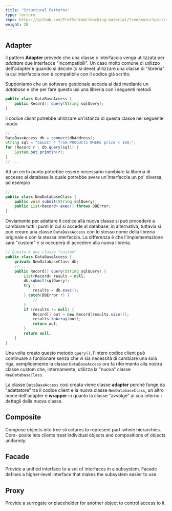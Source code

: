 ```yaml
---
title: "Structural Patterns"
type: lecture
repo: https://github.com/ProfSchimd/teaching-material/tree/main/tpsit/design-patterns
weight: 20
---
```


## Adapter
Il pattern **Adapter** prevede che una classe o interfaccia venga utilizzata per
*adattare* due interfacce "incompatibili". Un caso molto comune di utilizzo
dell'adapter è quando si decide (o si deve) utilizzare una classe di "libreria"
la cui interfaccia non è compatibile con il codice già scritto.

Supponiamo che un software gestionale acceda ai dati mediante un *database* e che
per fare questo usi una libreria con i seguenti metodi

```java
public class DataBaseAccess {
    public Record[] query(String sqlQuery);
}
```

il codice *client* potrebbe utilizzare un'istanza di questa classe nel
seguente modo

```java
// ...
DataBaseAccess db = connect(dbAddress);
String sql = "SELECT * from PRODUCTS WHERE price < 100;";
for (Record r : db.query(sql)) {
    System.out.println(r);
}
// ...
```

Ad un certo punto potrebbe essere necessario cambiare la libreria di accesso al
database la quale potrebbe avere un'interfaccia un po' diversa, ad esempio

```java
// ...
public class NewDatabaseClass {
    public void submit(String sqlQuery);
    public List<Record> exec() throws DBError;
}
```

Ovviamente per adattare il codice alla nuova classe si può procedere a cambiare
tutti i punti in cui si accede al database, in alternativa, tuttavia si può
creare una classe `DataBaseAccess` con lo stesso nome della libreria originale e
con la stessa interfaccia. La differenza è che l'implementazione sarà "custom"
e si occuperà di accedere alla nuova libreria.

```java
// Questa è una classe "custom"
public class DataBaseAccess {
    private NewDatabaseClass db;
    // ...
    public Record[] query(String sqlQuery) {
        List<Record> result = null;
        db.submit(sqlQuery);
        try {
            results = db.exec();
        } catch(DBError r) {
            // ...
        }
        if (results != null) {
            Record[] out = new Record[results.size()];
            results.toArray(out);
            return out;
        }
        return null;
    }
}
```

Una volta creato questo metodo `query()`, l'intero codice client può continuare
a funzionare senza che vi sia necessità di cambiare una sola riga, semplicemente
la classe `DataBaseAccess` ora fa riferimento alla nostra classe custom che,
internamente, utilizza la "nuova" classe `NewDatabaseClass`.

La classe `DataBaseAccess` così creata viene classe **adapter** perché funge da
"adattatore" tra il codice client e la nuova classe `NewDatabaseClass`, un altro
nome dell'adapter è **wrapper** in quanto la classe "avvolge" al suo interno i
dettagli della nuova classe.

## Composite
Compose objects into tree structures to represent part-whole hierarchies. Com- posite lets clients treat individual objects and compositions of objects uniformly.

## Facade
Provide a unified interface to a set of interfaces in a subsystem. Facade defines a higher-level interface that makes the subsystem easier to use.

## Proxy
Provide a surrogate or placeholder for another object to control access to it.

